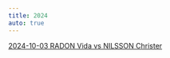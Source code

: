 ```yaml
---
title: 2024
auto: true
---
```

[2024-10-03 RADON Vida vs NILSSON Christer](https://christernilsson.github.io/2025/012-ChessViewer/index.html?Date=2024-10-03_Result:0-1&White=1400_Vida_Radon&Black=1601_Christer_Nilsson&Link=https://lichess.org/study/4D1Jqoe4/nvHc2XHK&Seek=TIME:0.1_MPV:5&move=d4_d5_c3_c5_dxc5_e5_b4_Nc6_a3_Nf6_Bg5_Be7_Bxf6_Bxf6_e4_d4_c4_O-O_Bd3_Be6_g3_Qc7_h4_Ne7_Nd2_a5_b5_Qxc5_a4_b6_Qc1_Nc8_Ngf3_Nd6_Ng5_Bxg5_hxg5_Rac8_O-O_Nxc4_Bxc4_Bxc4_Nxc4_Qxc4_Qxc4_Rxc4_Rfc1_Rfc8_Rxc4_Rxc4_Kg2_d3_f3_Rc2%2B_Kh3_Kf8_Kg4_g6_f4_Rc4_Rd1_Rxe4_Rxd3_Ke7_Kf3_Rxa4_fxe5_Rb4_g4_Rxb5_Ke4_Rb4%2B_Rd4_Rxd4%2B_Kxd4_Ke6_Kc4_Kxe5_Kb5_Kf4_Ka4_Kxg4_Kb5_Kxg5_Ka4_h5_Kb5_h4_Kxb6_a4_Kc7&eval=1_0_22_7_2_30_5_9_30_15_42_3_4_14_1_54_250_95_80_97_162_86_101_176_11_6_46_7_3_37_60_9_67_1_44_28_4_64_65_18_0_3_15_11_27_3_32_2_6_1_30_167_164_156_153_29_92_99_55_109_61_226_12_23_330_27_44_4_22_5_18_6_69_25_15_11_5_6_2_0_1_3_10_1_8_18_17_2_28_10_38&best=d4_e6_c4_c5_dxc5_Nf6_b4_Nf6_Nf3_g6_e3_a5_Bxf6_Bxf6_e4_dxe4_Bc4_a5_Ra2_a5_Ra2_a5_Ra2_a5_Ra2_Nc6_Ngf3_Qxc5_Ngf3_Rae8_Ngf3_Rfe8_f4_Nd6_O-O_Bxg5_hxg5_f6_f4_f6_Nxc4_Bxc4_Nxc4_Qxc4_Qa3_Rxc4_Kg2_Rfc8_Rxc4_Rxc4_Kf1_Rc2_Kf3_g6_Kf1_d2_Ra3_d2_Ra3_d2_Kf3_Rxa4_Rxd3_Rxa4_Rc3_Rxa4_Re3_Rb4_Rc3_Rxb5_Ke4_a4_Kd5_Rxd4%2B_Kxd4_a4_Kc4_Ke7_Kb5_Kd5_Kc4_Kxg4_Kb5_Kh5_Kc6_Kf4_Kb5_Kg4_Kc4_a4_Kc6
)  
